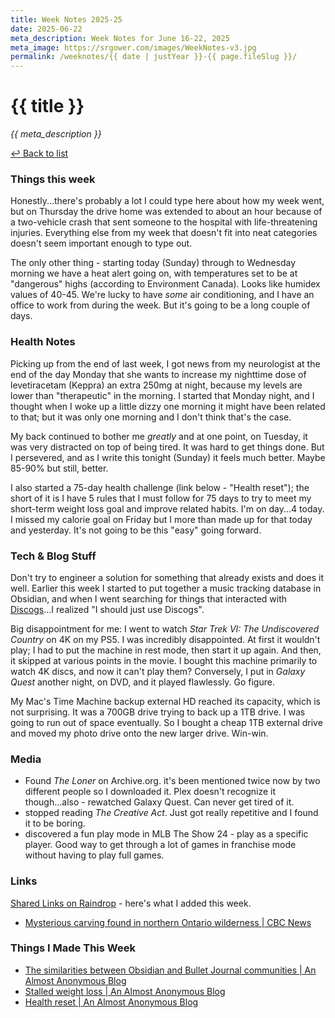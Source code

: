 ```yaml
---
title: Week Notes 2025-25
date: 2025-06-22
meta_description: Week Notes for June 16-22, 2025
meta_image: https://srgower.com/images/WeekNotes-v3.jpg
permalink: /weeknotes/{{ date | justYear }}-{{ page.fileSlug }}/
---
```




# {{ title }}

*{{ meta_description }}*

[↩ Back to list](/weeknotes/)

### Things this week 
Honestly...there's probably a lot I could type here about how my week went, but on Thursday the drive home was extended to about an hour because of a two-vehicle crash that sent someone to the hospital with life-threatening injuries. Everything else from my week that doesn't fit into neat categories doesn't seem important enough to type out. 

The only other thing - starting today (Sunday) through to Wednesday morning we have a heat alert going on, with temperatures set to be at "dangerous" highs (according to Environment Canada). Looks like humidex values of 40-45. We're lucky to have *some* air conditioning, and I have an office to work from during the week. But it's going to be a long couple of days. 
### Health Notes
Picking up from the end of last week, I got news from my neurologist at the end of the day Monday that she wants to increase my nighttime dose of levetiracetam (Keppra) an extra 250mg at night, because my levels are lower than "therapeutic" in the morning. I started that Monday night, and I thought when I woke up a little dizzy one morning it might have been related to that; but it was only one morning and I don't think that's the case. 

My back continued to bother me *greatly* and at one point, on Tuesday, it was very distracted on top of being tired. It was hard to get things done. But I persevered, and as I write this tonight (Sunday) it feels much better. Maybe 85-90% but still, better. 

I also started a 75-day health challenge (link below - "Health reset"); the short of it is I have 5 rules that I must follow for 75 days to try to meet my short-term weight loss goal and improve related habits. I'm on day...4 today. I missed my calorie goal on Friday but I more than made up for that today and yesterday. It's not going to be this "easy" going forward. 
### Tech & Blog Stuff 
Don't try to engineer a solution for something that already exists and does it well. Earlier this week I started to put together a music tracking database in Obsidian, and when I went searching for things that interacted with [Discogs](https://discogs.com)...I realized "I should just use Discogs". 

Big disappointment for me: I went to watch *Star Trek VI: The Undiscovered Country* on 4K on my PS5. I was incredibly disappointed. At first it wouldn't play; I had to put the machine in rest mode, then start it up again. And then, it skipped at various points in the movie. I bought this machine primarily to watch 4K discs, and now it can't play them? Conversely, I put in *Galaxy Quest* another night, on DVD, and it played flawlessly. Go figure. 

My Mac's Time Machine backup external HD reached its capacity, which is not surprising. It was a 700GB drive trying to back up a 1TB drive. I was going to run out of space eventually. So I bought a cheap 1TB external drive and moved my photo drive onto the new larger drive. Win-win. 
### Media 
- Found _The Loner_ on Archive.org. it's been mentioned twice now by two different people so I downloaded it. Plex doesn't recognize it though...also - rewatched Galaxy Quest. Can never get tired of it.
- stopped reading _The Creative Act_. Just got really repetitive and I found it to be boring.
- discovered a fun play mode in MLB The Show 24 - play as a specific player. Good way to get through a lot of games in franchise mode without having to play full games.
### Links 
[Shared Links on Raindrop](https://raindrop.io/srgower/shared-links-56296964) - here's what I added this week. 
- [Mysterious carving found in northern Ontario wilderness \| CBC News](https://www.cbc.ca/news/canada/sudbury/archeological-discovery-runestone-northern-ontario-1.7558069)
### Things I Made This Week
- [The similarities between Obsidian and Bullet Journal communities | An Almost Anonymous Blog](https://lwgrs.bearblog.dev/obsidian-bullet-journal/)
- [Stalled weight loss | An Almost Anonymous Blog](https://lwgrs.bearblog.dev/stalled-weight-loss/)
- [Health reset | An Almost Anonymous Blog](https://lwgrs.bearblog.dev/health-reset/) 

